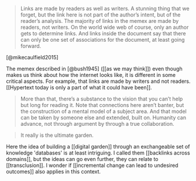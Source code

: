 > Links are made by readers as well as writers. A stunning thing that we forget, but the link here is not part of the author’s intent, but of the reader’s analysis. The majority of links in the memex are made by readers, not writers. On the world wide web of course, only an author gets to determine links. And links inside the document say that there can only be one set of associations for the document, at least going forward.

[@mikecaulfield2015]

The memex described in [@bush1945] ([[as we may think]]) even though makes us think about how the internet looks like, it is different in some critical aspects. For example, that links are made by writers and not readers. [[Hypertext today is only a part of what it could have been]].

> More than that, there’s a substance to the vision that you can’t help but long for reading it. Note that connections here aren’t banter, but the construction of a mental model of a subject area. And that model can be taken by someone else and extended, built on. Humanity can advance, not through argument by through a true collaboration.

> It really is the ultimate garden.

Here the idea of building a [[digital garden]] through an exchangeable set of knowledge 'databases' is at least intriguing. I called them [[backlinks across domains]], but the ideas can go even further, they can relate to [[transclusion]]. I wonder if [[incremental change can lead to undesired outcomes]] also applies in this context. 